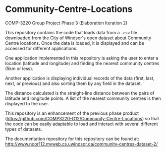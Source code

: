 # Community-Centre-Locations

COMP-3220 Group Project Phase 3 (Elaboration Iteration 2)

This repository contains the code that loads data from a `.csv` file downloaded from the City of Windsor's open dataset about Community Centre locations.
Once the data is loaded, it is displayed and can be accessed for different applications.

One application implemented in this repository is asking the user to enter a location (latitude and longitude) and finding the nearest community centres (5km or less).

Another application is displaying individual records of the data (first, last, next, or previous) and also sorting them by any field in the dataset.

The distance calculated is the straight-line distance between the pairs of latitude and longitude points.
A list of the nearest community centres is then displayed to the user.

This repository is an enhancement of the previous phase product (https://github.com/COMP3220-G12/Community-Centre-Locations) so that the code can be easily adaptable to load and interact with several different types of datasets.

The documentation repository for this repository can be found at: http://www.noor112.myweb.cs.uwindsor.ca/community-centres-dataset-2/
